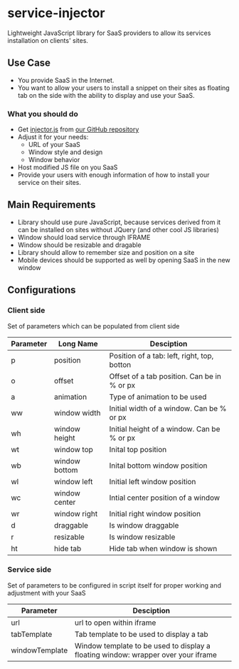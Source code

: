 # service-injector
Lightweight JavaScript library for SaaS providers to allow its services installation on clients' sites.

## Use Case

* You provide SaaS in the Internet.
* You want to allow your users to install a snippet on their sites as floating tab on the side with the ability to display and use your SaaS.

### What you should do

* Get [injector.js](https://raw.githubusercontent.com/OrienteerDW/service-injector/gh-pages/injector.js) from [our GitHub repository](https://github.com/OrienteerDW/service-injector)
* Adjust it for your needs:
  * URL of your SaaS
  * Window style and design
  * Window behavior
* Host modified JS file on you SaaS
* Provide your users with enough information of how to install your service on their sites.


## Main Requirements

* Library should use pure JavaScript, because services derived from it can be installed on sites without JQuery (and other cool JS libraries)
* Window should load service through IFRAME
* Window should be resizable and dragable
* Library should allow to remember size and position on a site
* Mobile devices should be supported as well by opening SaaS in the new window

## Configurations

### Client side

Set of parameters which can be populated from client side

| Parameter | Long Name | Desciption |
|-----------|-----------|------------|
| p | position | Position of a tab: left, right, top, botton |
| o | offset | Offset of a tab position. Can be in % or px |
| a  | animation | Type of animation to be used |
| ww | window width | Initial width of a window. Can be % or px |
| wh | window height | Initial height of a window. Can be % or px |
| wt | window top | Inital top position |
| wb | window bottom | Inital bottom window position |
| wl | window left | Initial left window position |
| wc | window center | Intial center position of a window |
| wr | window right | Initial right window position |
| d | draggable | Is window draggable |
| r | resizable | Is window resizable |
| ht | hide tab | Hide tab when window is shown |

### Service side

Set of parameters to be configured in script itself for proper working and adjustment with your SaaS

| Parameter | Desciption |
|-----------|------------|
| url | url to open within iframe |
| tabTemplate | Tab template to be used to display a tab |
| windowTemplate | Window template to be used to display a floating window: wrapper over your iframe |
